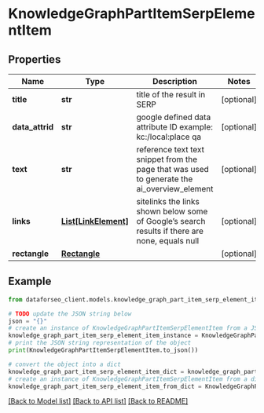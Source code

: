 # KnowledgeGraphPartItemSerpElementItem


## Properties

Name | Type | Description | Notes
------------ | ------------- | ------------- | -------------
**title** | **str** | title of the result in SERP | [optional] 
**data_attrid** | **str** | google defined data attribute ID example: kc:/local:place qa | [optional] 
**text** | **str** | reference text text snippet from the page that was used to generate the ai_overview_element | [optional] 
**links** | [**List[LinkElement]**](LinkElement.md) | sitelinks the links shown below some of Google’s search results if there are none, equals null | [optional] 
**rectangle** | [**Rectangle**](Rectangle.md) |  | [optional] 

## Example

```python
from dataforseo_client.models.knowledge_graph_part_item_serp_element_item import KnowledgeGraphPartItemSerpElementItem

# TODO update the JSON string below
json = "{}"
# create an instance of KnowledgeGraphPartItemSerpElementItem from a JSON string
knowledge_graph_part_item_serp_element_item_instance = KnowledgeGraphPartItemSerpElementItem.from_json(json)
# print the JSON string representation of the object
print(KnowledgeGraphPartItemSerpElementItem.to_json())

# convert the object into a dict
knowledge_graph_part_item_serp_element_item_dict = knowledge_graph_part_item_serp_element_item_instance.to_dict()
# create an instance of KnowledgeGraphPartItemSerpElementItem from a dict
knowledge_graph_part_item_serp_element_item_from_dict = KnowledgeGraphPartItemSerpElementItem.from_dict(knowledge_graph_part_item_serp_element_item_dict)
```
[[Back to Model list]](../README.md#documentation-for-models) [[Back to API list]](../README.md#documentation-for-api-endpoints) [[Back to README]](../README.md)


